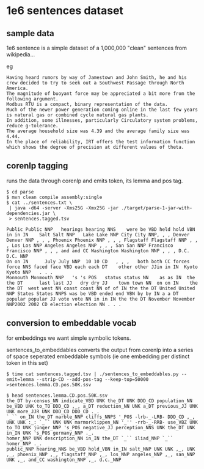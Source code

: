 # 1e6 sentences dataset

## sample data

1e6 sentence is a simple dataset of a 1,000,000 "clean" sentences from wikipedia...

eg

```
Having heard rumors by way of Jamestown and John Smith, he and his crew decided to try to seek out a Southwest Passage through North America.
The magnitude of buoyant force may be appreciated a bit more from the following argument.
Modbus RTU is a compact, binary representation of the data.
Much of the newer power generation coming online in the last few years is natural gas or combined cycle natural gas plants.
In addition, some illnesses, particularly Circulatory system problems, reduce g-tolerance.
The average household size was 4.39 and the average family size was 4.44.
In the place of reliability, IRT offers the test information function which shows the degree of precision at different values of theta.
```

## corenlp tagging

runs the data through corenlp and emits token, its lemma and pos tag.

```
$ cd parse
$ mvn clean compile assembly:single
$ cat ../sentences.txt \
 | java -d64 -server -Xms25G -Xmx25G -jar ./target/parse-1-jar-with-dependencies.jar \
 > sentences.tagged.tsv
```

```
Public Public NNP	hearings hearing NNS	were be VBD	held hold VBN	in in IN	Salt Salt NNP	Lake Lake NNP City City NNP, , , Denver Denver NNP , , , Phoenix Phoenix NNP , , , Flagstaff Flagstaff NNP , , , Los Los NNP Angeles Angeles NNP , , , San San NNP Francisco Francisco NNP , , , and and CC Washington Washington NNP , , , D.C. D.C. NNP
On on IN      July July NNP	 10 10 CD	, , ,	both both CC forces force NNS faced face VBD each each DT    other other JJin in IN  Kyoto Kyoto NNP   . . .
Monmouth Monmouth NNP	's 's POS   status status NN	as as IN  the the DT	  last last JJ	 dry dry JJ    town town NN	 on on IN    the the DT	 west west NN coast coast NN of of IN the the DT United United NNP States States NNPS was be VBD ended end VBN by by IN a a DT popular popular JJ vote vote NN in in IN the the DT November November NNP2002 2002 CD election election NN . . .
```

## conversion to embeddable vocab

for embeddings we want simple symbolic tokens.

sentences_to_embeddables converts the output from corenlp into a series of space seperated embeddable symbols (ie one embedding per distinct token in this set)

```
$ time cat sentences.tagged.tsv | ./sentences_to_embeddables.py --emit=lemma --strip-CD --add-pos-tag --keep-top=50000 >sentences.lemma.CD.pos.50K.ssv
```

```
$ head sentences.lemma.CD.pos.50K.ssv
the_DT by-census_NN indicate_VBD UNK the_DT UNK DDD_CD population_NN be_VBD UNK to_TO DDD_CD ,_, a_DT reduction_NN UNK a_DT previous_JJ UNK UNK more_JJR UNK DDD_CD DDD_CD ._.
`_`` on_IN the_DT marble_NNP cliffs_NNPS '_POS -lrb-_-LRB- DDD_CD ,_, UNK UNK :_: `_`` UNK UNK marmorklippen_NN '_'' -rrb-_-RRB- use_VBZ UNK to_TO UNK jünger_NNP 's_POS negative_JJ perception_NNS UNK the_DT UNK in_IN UNK 's_POS germany_NNP ._.
homer_NNP UNK description_NN in_IN the_DT `_`` iliad_NNP `_`` homer_NNP ._.
public_NNP hearing_NNS be_VBD hold_VBN in_IN salt_NNP UNK UNK ,_, UNK ,_, phoenix_NNP ,_, flagstaff_NNP ,_, los_NNP angeles_NNP ,_, san_NNP UNK ,_, and_CC washington_NNP ,_, d.c._NNP
```


